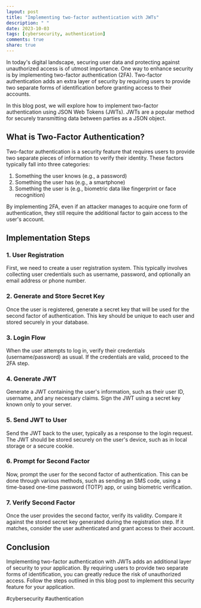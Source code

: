 ```yaml
---
layout: post
title: "Implementing two-factor authentication with JWTs"
description: " "
date: 2023-10-03
tags: [cybersecurity, authentication]
comments: true
share: true
---
```


In today's digital landscape, securing user data and protecting against unauthorized access is of utmost importance. One way to enhance security is by implementing two-factor authentication (2FA). Two-factor authentication adds an extra layer of security by requiring users to provide two separate forms of identification before granting access to their accounts.

In this blog post, we will explore how to implement two-factor authentication using JSON Web Tokens (JWTs). JWTs are a popular method for securely transmitting data between parties as a JSON object.

## What is Two-Factor Authentication?

Two-factor authentication is a security feature that requires users to provide two separate pieces of information to verify their identity. These factors typically fall into three categories:

1. Something the user knows (e.g., a password)
2. Something the user has (e.g., a smartphone)
3. Something the user is (e.g., biometric data like fingerprint or face recognition)

By implementing 2FA, even if an attacker manages to acquire one form of authentication, they still require the additional factor to gain access to the user's account.

## Implementation Steps

### 1. User Registration

First, we need to create a user registration system. This typically involves collecting user credentials such as username, password, and optionally an email address or phone number.

### 2. Generate and Store Secret Key

Once the user is registered, generate a secret key that will be used for the second factor of authentication. This key should be unique to each user and stored securely in your database.

### 3. Login Flow

When the user attempts to log in, verify their credentials (username/password) as usual. If the credentials are valid, proceed to the 2FA step.

### 4. Generate JWT

Generate a JWT containing the user's information, such as their user ID, username, and any necessary claims. Sign the JWT using a secret key known only to your server.

### 5. Send JWT to User

Send the JWT back to the user, typically as a response to the login request. The JWT should be stored securely on the user's device, such as in local storage or a secure cookie.

### 6. Prompt for Second Factor

Now, prompt the user for the second factor of authentication. This can be done through various methods, such as sending an SMS code, using a time-based one-time password (TOTP) app, or using biometric verification.

### 7. Verify Second Factor

Once the user provides the second factor, verify its validity. Compare it against the stored secret key generated during the registration step. If it matches, consider the user authenticated and grant access to their account.

## Conclusion

Implementing two-factor authentication with JWTs adds an additional layer of security to your application. By requiring users to provide two separate forms of identification, you can greatly reduce the risk of unauthorized access. Follow the steps outlined in this blog post to implement this security feature for your application.

#cybersecurity #authentication